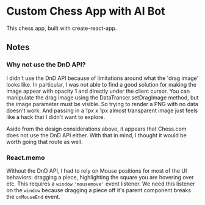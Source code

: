 # Custom Chess App with AI Bot

This chess app, built with create-react-app.

## Notes

### Why not use the DnD API?

I didn't use the DnD API because of limitations around what the 'drag image' looks like. In particular, I was not able to find a good solution for making the image appear with opacity 1 and directly under the client cursor. You can manipulate the drag image using the DataTranser.setDragImage method, but the image parameter must be visible. So trying to render a PNG with no data doesn't work. And passing in a 1px x 1px almost transparent image just feels like a hack that I didn't want to explore.

Aside from the design considerations above, it appears that Chess.com does not use the DnD API either. With that in mind, I thought it would be worth going that route as well.

### React.memo

Without the DnD API, I had to rely on Mouse positions for most of the UI behaviors: dragging a piece, highlighting the square you are hovering over etc. This requires a `window` `'mousemove'` event listener. We need this listener on the `window` because dragging a piece off it's parent component breaks the `onMouseEnd` event.
